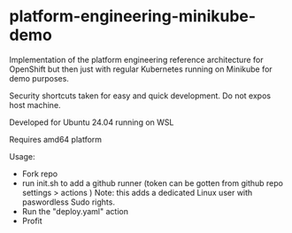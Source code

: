 # platform-engineering-minikube-demo
Implementation of the platform engineering reference architecture for OpenShift but then just with regular Kubernetes running on Minikube for demo purposes.

Security shortcuts taken for easy and quick development. Do not expos host machine.

Developed for Ubuntu 24.04 running on WSL


Requires amd64 platform

Usage:
- Fork repo
- run init.sh to add a github runner (token can be gotten from github repo settings > actions )
    Note: this adds a dedicated Linux user with paswordless Sudo rights.
- Run the "deploy.yaml" action
- Profit